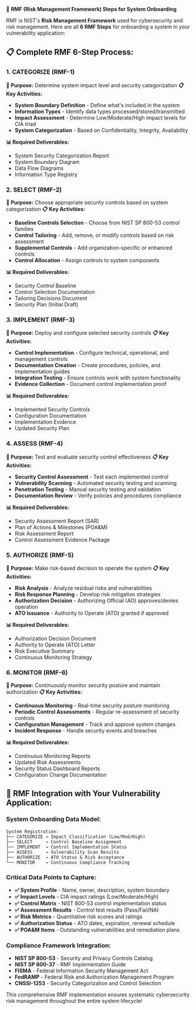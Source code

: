🎯 **RMF (Risk Management Framework) Steps for System Onboarding**

RMF is NIST's **Risk Management Framework** used for cybersecurity and risk management. Here are all **6 RMF Steps** for onboarding a system in your vulnerability application:

## **📋 Complete RMF 6-Step Process:**

### **1. CATEGORIZE (RMF-1)**
**🎯 Purpose:** Determine system impact level and security categorization
**📋 Key Activities:**
- **System Boundary Definition** - Define what's included in the system
- **Information Types** - Identify data types processed/stored/transmitted
- **Impact Assessment** - Determine Low/Moderate/High impact levels for CIA triad
- **System Categorization** - Based on Confidentiality, Integrity, Availability

**📊 Required Deliverables:**
- System Security Categorization Report
- System Boundary Diagram
- Data Flow Diagrams
- Information Type Registry

### **2. SELECT (RMF-2)**
**🎯 Purpose:** Choose appropriate security controls based on system categorization
**📋 Key Activities:**
- **Baseline Controls Selection** - Choose from NIST SP 800-53 control families
- **Control Tailoring** - Add, remove, or modify controls based on risk assessment
- **Supplemental Controls** - Add organization-specific or enhanced controls
- **Control Allocation** - Assign controls to system components

**📊 Required Deliverables:**
- Security Control Baseline
- Control Selection Documentation
- Tailoring Decisions Document
- Security Plan (Initial Draft)

### **3. IMPLEMENT (RMF-3)**
**🎯 Purpose:** Deploy and configure selected security controls
**📋 Key Activities:**
- **Control Implementation** - Configure technical, operational, and management controls
- **Documentation Creation** - Create procedures, policies, and implementation guides
- **Integration Testing** - Ensure controls work with system functionality
- **Evidence Collection** - Document control implementation proof

**📊 Required Deliverables:**
- Implemented Security Controls
- Configuration Documentation
- Implementation Evidence
- Updated Security Plan

### **4. ASSESS (RMF-4)**
**🎯 Purpose:** Test and evaluate security control effectiveness
**📋 Key Activities:**
- **Security Control Assessment** - Test each implemented control
- **Vulnerability Scanning** - Automated security testing and scanning
- **Penetration Testing** - Manual security testing and validation
- **Documentation Review** - Verify policies and procedures compliance

**📊 Required Deliverables:**
- Security Assessment Report (SAR)
- Plan of Actions & Milestones (POA&M)
- Risk Assessment Report
- Control Assessment Evidence Package

### **5. AUTHORIZE (RMF-5)**
**🎯 Purpose:** Make risk-based decision to operate the system
**📋 Key Activities:**
- **Risk Analysis** - Analyze residual risks and vulnerabilities
- **Risk Response Planning** - Develop risk mitigation strategies
- **Authorization Decision** - Authorizing Official (AO) approves/denies operation
- **ATO Issuance** - Authority to Operate (ATO) granted if approved

**📊 Required Deliverables:**
- Authorization Decision Document
- Authority to Operate (ATO) Letter
- Risk Executive Summary
- Continuous Monitoring Strategy

### **6. MONITOR (RMF-6)**
**🎯 Purpose:** Continuously monitor security posture and maintain authorization
**📋 Key Activities:**
- **Continuous Monitoring** - Real-time security posture monitoring
- **Periodic Control Assessments** - Regular re-assessment of security controls
- **Configuration Management** - Track and approve system changes
- **Incident Response** - Handle security events and breaches

**📊 Required Deliverables:**
- Continuous Monitoring Reports
- Updated Risk Assessments
- Security Status Dashboard Reports
- Configuration Change Documentation

## **🔗 RMF Integration with Your Vulnerability Application:**

### **System Onboarding Data Model:**
```
System Registration:
├── CATEGORIZE → Impact Classification (Low/Mod/High)
├── SELECT     → Control Baseline Assignment  
├── IMPLEMENT  → Control Implementation Status
├── ASSESS     → Vulnerability Scan Results
├── AUTHORIZE  → ATO Status & Risk Acceptance
└── MONITOR    → Continuous Compliance Tracking
```

### **Critical Data Points to Capture:**
- **✅ System Profile** - Name, owner, description, system boundary
- **✅ Impact Levels** - CIA impact ratings (Low/Moderate/High)  
- **✅ Control Matrix** - NIST 800-53 control implementation status
- **✅ Assessment Results** - Control test results (Pass/Fail/NA)
- **✅ Risk Metrics** - Quantitative risk scores and ratings
- **✅ Authorization Status** - ATO dates, expiration, renewal schedule
- **✅ POA&M Items** - Outstanding vulnerabilities and remediation plans

### **Compliance Framework Integration:**
- **NIST SP 800-53** - Security and Privacy Controls Catalog
- **NIST SP 800-37** - RMF Implementation Guide
- **FISMA** - Federal Information Security Management Act
- **FedRAMP** - Federal Risk and Authorization Management Program
- **CNSSI-1253** - Security Categorization and Control Selection

This comprehensive RMF implementation ensures systematic cybersecurity risk management throughout the entire system lifecycle!